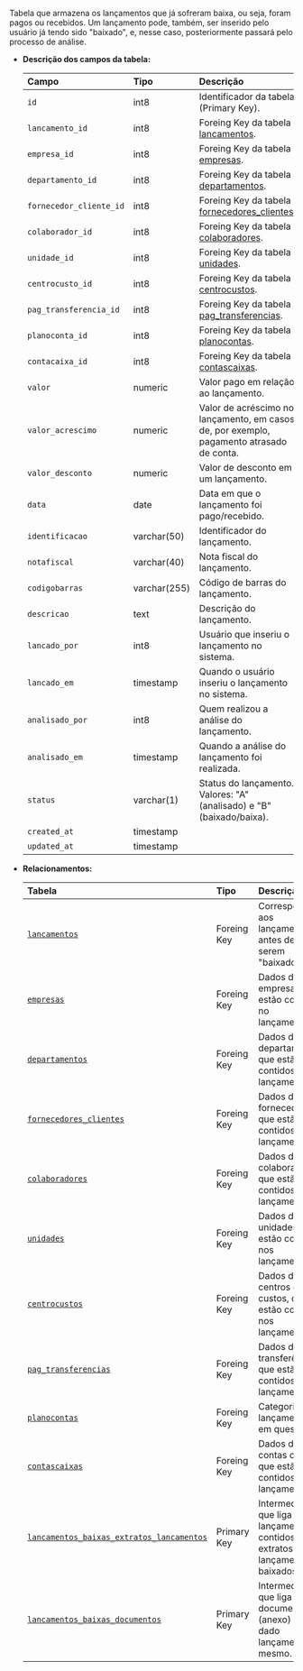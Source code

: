 Tabela que armazena os lançamentos que já sofreram baixa, ou seja, foram pagos ou recebidos. Um lançamento pode, também, ser inserido pelo usuário já tendo sido "baixado", e, nesse caso, posteriormente passará pelo processo de análise.

- **Descrição dos campos da tabela:**

  | Campo                   | Tipo         | Descrição                                                                                |
  | :---------------------- | :----------- | :--------------------------------------------------------------------------------------- |
  | `id`                    | int8         | Identificador da tabela (Primary Key).                                                   |
  | `lancamento_id`         | int8         | Foreing Key da tabela [lancamentos](#lancamentos).                                       |
  | `empresa_id`            | int8         | Foreing Key da tabela [empresas](#empresas).                                             |
  | `departamento_id`       | int8         | Foreing Key da tabela [departamentos](#departamentos).                                   |
  | `fornecedor_cliente_id` | int8         | Foreing Key da tabela [fornecedores_clientes](#fornecedores_clientes).                   |
  | `colaborador_id`        | int8         | Foreing Key da tabela [colaboradores](#colaboradores).                                   |
  | `unidade_id`            | int8         | Foreing Key da tabela [unidades](#unidades).                                             |
  | `centrocusto_id`        | int8         | Foreing Key da tabela [centrocustos](#centrocustos).                                     |
  | `pag_transferencia_id`  | int8         | Foreing Key da tabela [pag_transferencias](#pag_transferencias).                         |
  | `planoconta_id`         | int8         | Foreing Key da tabela [planocontas](#planocontas).                                       |
  | `contacaixa_id`         | int8         | Foreing Key da tabela [contascaixas](#contascaixas).                                     |
  | `valor`                 | numeric      | Valor pago em relação ao lançamento.                                                     |
  | `valor_acrescimo`       | numeric      | Valor de acréscimo no lançamento, em casos de, por exemplo, pagamento atrasado de conta. |
  | `valor_desconto`        | numeric      | Valor de desconto em um lançamento.                                                      |
  | `data`                  | date         | Data em que o lançamento foi pago/recebido.                                              |
  | `identificacao`         | varchar(50)  | Identificador do lançamento.                                                             |
  | `notafiscal`            | varchar(40)  | Nota fiscal do lançamento.                                                               |
  | `codigobarras`          | varchar(255) | Código de barras do lançamento.                                                          |
  | `descricao`             | text         | Descrição do lançamento.                                                                 |
  | `lancado_por`           | int8         | Usuário que inseriu o lançamento no sistema.                                             |
  | `lancado_em`            | timestamp    | Quando o usuário inseriu o lançamento no sistema.                                        |
  | `analisado_por`         | int8         | Quem realizou a análise do lançamento.                                                   |
  | `analisado_em`          | timestamp    | Quando a análise do lançamento foi realizada.                                            |
  | `status`                | varchar(1)   | Status do lançamento. Valores: "A" (analisado) e "B" (baixado/baixa).                    |
  | `created_at`            | timestamp    |                                                                                          |
  | `updated_at`            | timestamp    |                                                                                          |

- **Relacionamentos:**

  | Tabela                  | Tipo        | Descrição                                                                                         |
  | :---------------------- | :---------- | :------------------------------------------------------------------------------------------------ |
  | [`lancamentos`](#lancamentos)                                                         | Foreing Key | Corresponde aos lançamentos, antes de serem "baixados". |
  | [`empresas`](#empresas)                                                               | Foreing Key | Dados da empresa que estão contidos no lançamento. |
  | [`departamentos`](#departamentos)                                                     | Foreing Key | Dados do departamento que estão contidos no lançamento. |
  | [`fornecedores_clientes`](#fornecedores_clientes)                                     | Foreing Key | Dados do fornecedor, que estão contidos nos lançamentos. |
  | [`colaboradores`](#colaboradores)                                                     | Foreing Key | Dados dos colaboradores, que estão contidos nos lançamentos. |
  | [`unidades`](#unidades)                                                               | Foreing Key | Dados das unidades, que estão contidos nos lançamentos. |
  | [`centrocustos`](#centrocustos)                                                       | Foreing Key | Dados dos centros de custos, que estão contidos nos lançamentos. |
  | [`pag_transferencias`](#pag_transferencias)                                           | Foreing Key | Dados de transferências, que estão contidos nos lançamentos. |
  | [`planocontas`](#planocontas)                                                         | Foreing Key | Categoria do lançamento em questão. |
  | [`contascaixas`](#contascaixas)                                                       | Foreing Key | Dados das contas caixas, que estão contidos nos lançamentos. |
  | [`lancamentos_baixas_extratos_lancamentos`](#lancamentos_baixas_extratos_lancamentos) | Primary Key | Intermediário que liga os lançamentos contidos nos extratos aos lançamentos baixados. |
  | [`lancamentos_baixas_documentos`](#lancamentos_baixas_documentos)                     | Primary Key | Intermediário que liga o documento (anexo) de um dado lançamento ao mesmo. |
